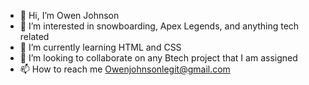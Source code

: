 - 👋 Hi, I’m Owen Johnson
- 👀 I’m interested in snowboarding, Apex Legends, and anything tech related
- 🌱 I’m currently learning HTML and CSS
- 💞️ I’m looking to collaborate on any Btech project that I am assigned
- 📫 How to reach me Owenjohnsonlegit@gmail.com

<!---
owenjohnsonlegit/owenjohnsonlegit is a ✨ special ✨ repository because its `README.md` (this file) appears on your GitHub profile.
You can click the Preview link to take a look at your changes.
--->
